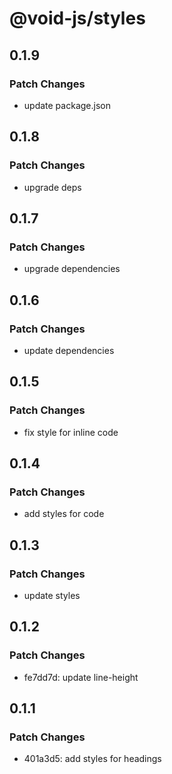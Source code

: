 # @void-js/styles

## 0.1.9

### Patch Changes

- update package.json

## 0.1.8

### Patch Changes

- upgrade deps

## 0.1.7

### Patch Changes

- upgrade dependencies

## 0.1.6

### Patch Changes

- update dependencies

## 0.1.5

### Patch Changes

- fix style for inline code

## 0.1.4

### Patch Changes

- add styles for code

## 0.1.3

### Patch Changes

- update styles

## 0.1.2

### Patch Changes

- fe7dd7d: update line-height

## 0.1.1

### Patch Changes

- 401a3d5: add styles for headings
